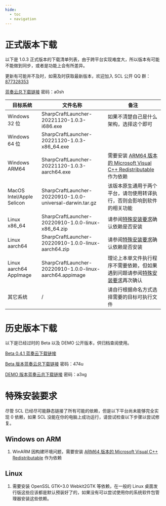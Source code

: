```yaml
---
hide:
  - toc
  - navigation
---
```


# 正式版本下载

以下是 1.0.3 正式版本的下载清单列表，由于跨平台实现难度大，所以版本有可能不能做到同步，或者是功能上会有所差异。

更新有可能并不及时，如需及时获取最新版本，欢迎加入 SCL 公开 QQ 群：[877328353](https://jq.qq.com/?_wv=1027&k=wY61QuOf)

[蓝奏云总下载链接](https://wwu.lanzouy.com/b07o64kxa) 密码：a0sh

| 目标系统                  | 文件名称                                                  | 备注                                                                                                                    |
| ------------------------- | --------------------------------------------------------- | ----------------------------------------------------------------------------------------------------------------------- |
| Windows 32 位             | SharpCraftLauncher-20221120-1.0.3-i686.exe                | 如果不清楚自己是什么架构，选择这个即可                                                                                  |
| Windows 64 位             | SharpCraftLauncher-20221120-1.0.3-x86_64.exe              |                                                                                                                         |
| Windows ARM64             | SharpCraftLauncher-20221120-1.0.3-aarch64.exe             | 需要安装 [ARM64 版本的 Microsoft Visual C++ Redistributable](https://aka.ms/vs/17/release/vc_redist.arm64.exe) 作为依赖 |
| MacOS Intel/Apple Selicon | SharpCraftLauncher-20220910-1.0.0-universal-darwin.tar.gz | 该版本原生通用于两个平台，请勿使用转译执行，否则会影响到软件的相关功能                                                  |
| Linux x86_64              | SharpCraftLauncher-20220910-1.0.0-linux-x86_64.zip        | 请参阅[特殊安装要求](#linux)确认依赖是否安装                                                                            |
| Linux aarch64             | SharpCraftLauncher-20220910-1.0.0-linux-aarch64.zip       | 请参阅[特殊安装要求](#linux)确认依赖是否安装                                                                            |
| Linux aarch64 AppImage    | SharpCraftLauncher-20220910-1.0.0-linux-aarch64.appimage  | 理论上本单文件执行程序不需要依赖，但如果遇到问题请参阅[特殊安装要求](#linux)再次确认                                    |
| 其它系统                  | /                                                         | 请自行根据命名方式选择需要的目标可执行文件                                                                              |

# 历史版本下载

以下是已经过时的 Beta 以及 DEMO 公开版本，供归档查阅使用。

[Beta 0.4.1 蓝奏云下载链接](https://wwu.lanzouy.com/iLEYv09l1b8b)

[Beta 版本蓝奏云总下载链接](https://wwu.lanzouy.com/b07neavof) 密码：474u

[DEMO 版本蓝奏云总下载链接](https://wwu.lanzouy.com/b07mrdope) 密码：a3xg

# 特殊安装要求

尽管 SCL 已经尽可能静态链接了所有可能的依赖，但是以下平台尚未能够完全实现 0 依赖，如果 SCL 没能在你的电脑上成功运行，请尝试检查以下步骤以尝试修复。

## Windows on ARM

1. WinARM 因构建环境问题，需要安装 [ARM64 版本的 Microsoft Visual C++ Redistributable](https://aka.ms/vs/17/release/vc_redist.arm64.exe) 作为依赖

## Linux

1. 需要安装 OpenSSL GTK+3.0 Webkit2GTK 等依赖，在一般的 Linux 桌面发行版这些应该都是默认预装好了的，如果没有可以尝试使用你的系统软件包管理器安装这些依赖。
